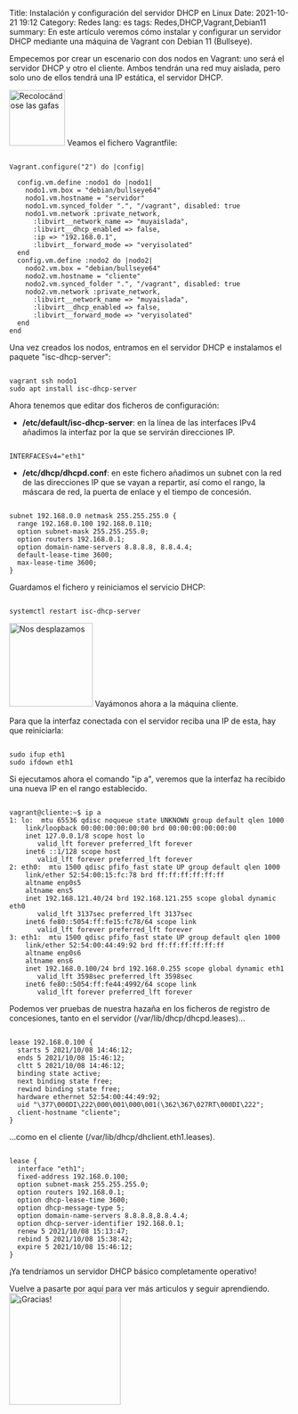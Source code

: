 Title: Instalación y configuración del servidor DHCP en Linux
Date: 2021-10-21 19:12
Category: Redes
lang: es
tags: Redes,DHCP,Vagrant,Debian11
summary: En este artículo veremos cómo instalar y configurar un servidor DHCP mediante una máquina de Vagrant con Debian 11 (Bullseye).

Empecemos por crear un escenario con dos nodos en Vagrant: uno será el servidor DHCP y otro el cliente. Ambos tendrán una red muy aislada, pero solo uno de ellos tendrá una IP estática, el servidor DHCP.

<img src="{static}/images/perspicaz.png" alt="Recolocándose las gafas" width="100"/>
Veamos el fichero Vagrantfile:

<pre><code class="ruby">
Vagrant.configure("2") do |config|

  config.vm.define :nodo1 do |nodo1|
    nodo1.vm.box = "debian/bullseye64" 
    nodo1.vm.hostname = "servidor" 
    nodo1.vm.synced_folder ".", "/vagrant", disabled: true
    nodo1.vm.network :private_network,
      :libvirt__network_name => "muyaislada",
      :libvirt__dhcp_enabled => false,
      :ip => "192.168.0.1",
      :libvirt__forward_mode => "veryisolated" 
  end
  config.vm.define :nodo2 do |nodo2|
    nodo2.vm.box = "debian/bullseye64" 
    nodo2.vm.hostname = "cliente" 
    nodo2.vm.synced_folder ".", "/vagrant", disabled: true
    nodo2.vm.network :private_network,
      :libvirt__network_name => "muyaislada",
      :libvirt__dhcp_enabled => false,
      :libvirt__forward_mode => "veryisolated" 
  end
end
</code></pre>

Una vez creados los nodos, entramos en el servidor DHCP e instalamos el paquete "isc-dhcp-server":
<pre><code class="shell">
vagrant ssh nodo1
sudo apt install isc-dhcp-server
</code></pre>

Ahora tenemos que editar dos ficheros de configuración:

* **/etc/default/isc-dhcp-server**: en la línea de las interfaces IPv4 añadimos la interfaz por la que se servirán direcciones IP.
<pre><code class="shell">
INTERFACESv4="eth1"
</code></pre>

* **/etc/dhcp/dhcpd.conf**: en este fichero añadimos un subnet con la red de las direcciones IP que se vayan a repartir, así como el rango, la máscara de red, la puerta de enlace y el tiempo de concesión.
<pre><code class="shell">
subnet 192.168.0.0 netmask 255.255.255.0 {
  range 192.168.0.100 192.168.0.110;
  option subnet-mask 255.255.255.0;
  option routers 192.168.0.1;
  option domain-name-servers 8.8.8.8, 8.8.4.4;
  default-lease-time 3600;
  max-lease-time 3600;
}
</code></pre>

Guardamos el fichero y reiniciamos el servicio DHCP:
<pre><code class="shell">
systemctl restart isc-dhcp-server
</code></pre>

<img src="{static}/images/corriendo.png" alt="Nos desplazamos" width="150"/>
Vayámonos ahora a la máquina cliente.

Para que la interfaz conectada con el servidor reciba una IP de esta, hay que reiniciarla:
<pre><code class="shell">
sudo ifup eth1
sudo ifdown eth1
</code></pre>

Si ejecutamos ahora el comando "ip a", veremos que la interfaz ha recibido una nueva IP en el rango establecido.
<pre><code class="shell">
vagrant@cliente:~$ ip a
1: lo: <LOOPBACK,UP,LOWER_UP> mtu 65536 qdisc noqueue state UNKNOWN group default qlen 1000
    link/loopback 00:00:00:00:00:00 brd 00:00:00:00:00:00
    inet 127.0.0.1/8 scope host lo
       valid_lft forever preferred_lft forever
    inet6 ::1/128 scope host 
       valid_lft forever preferred_lft forever
2: eth0: <BROADCAST,MULTICAST,UP,LOWER_UP> mtu 1500 qdisc pfifo_fast state UP group default qlen 1000
    link/ether 52:54:00:15:fc:78 brd ff:ff:ff:ff:ff:ff
    altname enp0s5
    altname ens5
    inet 192.168.121.40/24 brd 192.168.121.255 scope global dynamic eth0
       valid_lft 3137sec preferred_lft 3137sec
    inet6 fe80::5054:ff:fe15:fc78/64 scope link 
       valid_lft forever preferred_lft forever
3: eth1: <BROADCAST,MULTICAST,UP,LOWER_UP> mtu 1500 qdisc pfifo_fast state UP group default qlen 1000
    link/ether 52:54:00:44:49:92 brd ff:ff:ff:ff:ff:ff
    altname enp0s6
    altname ens6
    inet 192.168.0.100/24 brd 192.168.0.255 scope global dynamic eth1
       valid_lft 3598sec preferred_lft 3598sec
    inet6 fe80::5054:ff:fe44:4992/64 scope link 
       valid_lft forever preferred_lft forever
</code></pre>

Podemos ver pruebas de nuestra hazaña en los ficheros de registro de concesiones, tanto en el servidor (/var/lib/dhcp/dhcpd.leases)...
<pre><code class="shell">
lease 192.168.0.100 {
  starts 5 2021/10/08 14:46:12;
  ends 5 2021/10/08 15:46:12;
  cltt 5 2021/10/08 14:46:12;
  binding state active;
  next binding state free;
  rewind binding state free;
  hardware ethernet 52:54:00:44:49:92;
  uid "\377\000DI\222\000\001\000\001(\362\367\027RT\000DI\222";
  client-hostname "cliente";
}
</code></pre>

...como en el cliente (/var/lib/dhcp/dhclient.eth1.leases).
<pre><code class="shell">
lease {
  interface "eth1";
  fixed-address 192.168.0.100;
  option subnet-mask 255.255.255.0;
  option routers 192.168.0.1;
  option dhcp-lease-time 3600;
  option dhcp-message-type 5;
  option domain-name-servers 8.8.8.8,8.8.4.4;
  option dhcp-server-identifier 192.168.0.1;
  renew 5 2021/10/08 15:13:47;
  rebind 5 2021/10/08 15:38:42;
  expire 5 2021/10/08 15:46:12;
}
</code></pre>

¡Ya tendríamos un servidor DHCP básico completamente operativo!

Vuelve a pasarte por aquí para ver más articulos y seguir aprendiendo.
<img src="{static}/images/gracias.png" alt="¡Gracias!" width="200"/>
